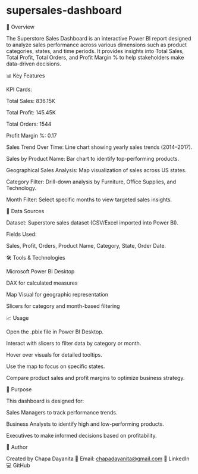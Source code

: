 # supersales-dashboard

📌 Overview

The Superstore Sales Dashboard is an interactive Power BI report designed to analyze sales performance across various dimensions such as product categories, states, and time periods.
It provides insights into Total Sales, Total Profit, Total Orders, and Profit Margin % to help stakeholders make data-driven decisions.

📊 Key Features

KPI Cards:

Total Sales: 836.15K

Total Profit: 145.45K

Total Orders: 1544

Profit Margin %: 0.17

Sales Trend Over Time: Line chart showing yearly sales trends (2014–2017).

Sales by Product Name: Bar chart to identify top-performing products.

Geographical Sales Analysis: Map visualization of sales across US states.

Category Filter: Drill-down analysis by Furniture, Office Supplies, and Technology.

Month Filter: Select specific months to view targeted sales insights.

📂 Data Sources

Dataset: Superstore sales dataset (CSV/Excel imported into Power BI).

Fields Used:

Sales, Profit, Orders, Product Name, Category, State, Order Date.

🛠 Tools & Technologies

Microsoft Power BI Desktop

DAX for calculated measures

Map Visual for geographic representation

Slicers for category and month-based filtering

📈 Usage

Open the .pbix file in Power BI Desktop.

Interact with slicers to filter data by category or month.

Hover over visuals for detailed tooltips.

Use the map to focus on specific states.

Compare product sales and profit margins to optimize business strategy.

🎯 Purpose

This dashboard is designed for:

Sales Managers to track performance trends.

Business Analysts to identify high and low-performing products.

Executives to make informed decisions based on profitability.

📌 Author

Created by Chapa Dayanita
📧 Email: chapadayanita@gmail.com
🔗 LinkedIn
💻 GitHub
